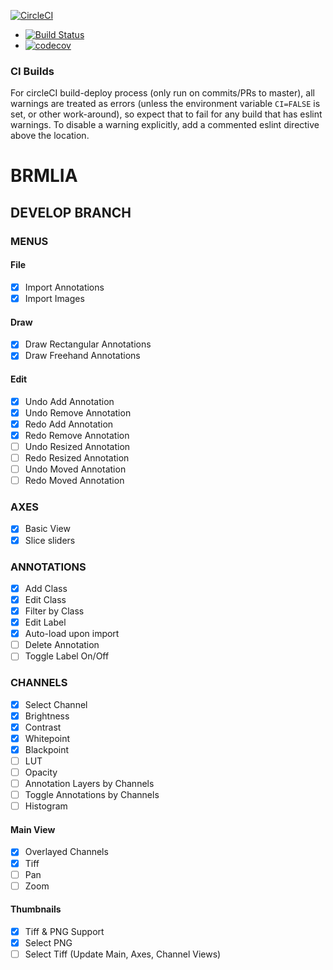 [![CircleCI](https://circleci.com/gh/Brmlia/brmlia.svg?style=svg)](https://circleci.com/gh/Brmlia/brmlia)

- [![Build Status](https://travis-ci.org/Brmlia/brmlia.svg?branch=master)](https://travis-ci.org/Brmlia/brmlia)
- [![codecov](https://codecov.io/gh/Brmlia/brmlia/branch/master/graph/badge.svg)](https://codecov.io/gh/Brmlia/brmlia)

### CI Builds

For circleCI build-deploy process (only run on commits/PRs to master), all warnings are treated as errors (unless
the environment variable `CI=FALSE` is set, or other work-around), so expect
that to fail for any build that has eslint warnings. To disable a warning
explicitly, add a commented eslint directive above the location.

# BRMLIA

## DEVELOP BRANCH

### MENUS

#### File

- [x] Import Annotations
- [x] Import Images

#### Draw

- [x] Draw Rectangular Annotations
- [x] Draw Freehand Annotations

#### Edit

- [x] Undo Add Annotation
- [x] Undo Remove Annotation
- [x] Redo Add Annotation
- [x] Redo Remove Annotation
- [ ] Undo Resized Annotation
- [ ] Redo Resized Annotation
- [ ] Undo Moved Annotation
- [ ] Redo Moved Annotation

### AXES

- [x] Basic View
- [x] Slice sliders

### ANNOTATIONS

- [x] Add Class
- [x] Edit Class
- [x] Filter by Class
- [x] Edit Label
- [x] Auto-load upon import
- [ ] Delete Annotation
- [ ] Toggle Label On/Off

### CHANNELS

- [x] Select Channel
- [x] Brightness
- [x] Contrast
- [x] Whitepoint
- [x] Blackpoint
- [ ] LUT
- [ ] Opacity
- [ ] Annotation Layers by Channels
- [ ] Toggle Annotations by Channels
- [ ] Histogram

#### Main View

- [x] Overlayed Channels
- [x] Tiff
- [ ] Pan
- [ ] Zoom

#### Thumbnails

- [x] Tiff & PNG Support
- [x] Select PNG
- [ ] Select Tiff (Update Main, Axes, Channel Views)
